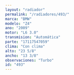 ```yaml
---
layout: "radiador"
permalink: "/radiadores/493/"
marca: "BMW"
modelo: "Z4"
ano: "2009"
motor: "L6 3.0"
transmision: "Automática"
parte: "17117547059"
clima: "Con clima"
alto: "23 5/8"
ancho: "13 3/8"
observaciones: "Turbo"
id: "493"
---
```


